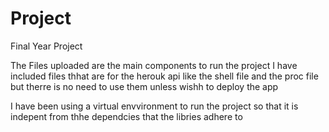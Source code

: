 # Project
Final Year Project

The Files uploaded are the main components to run the project
I have included files thhat are for the herouk api like the shell file and the proc file but therre is no need to use them unless wishh to deploy the app

I have been using a virtual envvironment to run the project so that it is indepent from thhe dependcies that the libries adhere to
